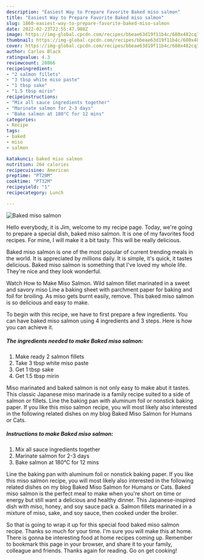 ```yaml
---
description: "Easiest Way to Prepare Favorite Baked miso salmon"
title: "Easiest Way to Prepare Favorite Baked miso salmon"
slug: 1860-easiest-way-to-prepare-favorite-baked-miso-salmon
date: 2022-02-23T22:55:47.908Z
image: https://img-global.cpcdn.com/recipes/bbeae63d19f11b4c/680x482cq70/baked-miso-salmon-recipe-main-photo.jpg
thumbnail: https://img-global.cpcdn.com/recipes/bbeae63d19f11b4c/680x482cq70/baked-miso-salmon-recipe-main-photo.jpg
cover: https://img-global.cpcdn.com/recipes/bbeae63d19f11b4c/680x482cq70/baked-miso-salmon-recipe-main-photo.jpg
author: Carlos Black
ratingvalue: 4.3
reviewcount: 20866
recipeingredient:
- "2 salmon fillets"
- "3 tbsp white miso paste"
- "1 tbsp sake"
- "1.5 tbsp mirin"
recipeinstructions:
- "Mix all sauce ingredients together"
- "Marinate salmon for 2-3 days"
- "Bake salmon at 180°C for 12 mins"
categories:
- Recipe
tags:
- baked
- miso
- salmon

katakunci: baked miso salmon 
nutrition: 264 calories
recipecuisine: American
preptime: "PT20M"
cooktime: "PT32M"
recipeyield: "1"
recipecategory: Lunch

---
```



![Baked miso salmon](https://img-global.cpcdn.com/recipes/bbeae63d19f11b4c/680x482cq70/baked-miso-salmon-recipe-main-photo.jpg)

Hello everybody, it is Jim, welcome to my recipe page. Today, we're going to prepare a special dish, baked miso salmon. It is one of my favorites food recipes. For mine, I will make it a bit tasty. This will be really delicious.

Baked miso salmon is one of the most popular of current trending meals in the world. It is appreciated by millions daily. It is simple, it's quick, it tastes delicious. Baked miso salmon is something that I've loved my whole life. They're nice and they look wonderful.

Watch How to Make Miso Salmon. Wild salmon fillet marinated in a sweet and savory miso Line a baking sheet with parchment paper for baking and foil for broiling. As miso gets burnt easily, remove. This baked miso salmon is so delicious and easy to make.


To begin with this recipe, we have to first prepare a few ingredients. You can have baked miso salmon using 4 ingredients and 3 steps. Here is how you can achieve it.

<!--inarticleads1-->

##### The ingredients needed to make Baked miso salmon:

1. Make ready 2 salmon fillets
1. Take 3 tbsp white miso paste
1. Get 1 tbsp sake
1. Get 1.5 tbsp mirin


Miso marinated and baked salmon is not only easy to make abut it tastes. This classic Japanese miso marinade is a family recipe suited to a side of salmon or fillets. Line the baking pan with aluminum foil or nonstick baking paper. If you like this miso salmon recipe, you will most likely also interested in the following related dishes on my blog Baked Miso Salmon for Humans or Cats. 

<!--inarticleads2-->

##### Instructions to make Baked miso salmon:

1. Mix all sauce ingredients together
1. Marinate salmon for 2-3 days
1. Bake salmon at 180°C for 12 mins


Line the baking pan with aluminum foil or nonstick baking paper. If you like this miso salmon recipe, you will most likely also interested in the following related dishes on my blog Baked Miso Salmon for Humans or Cats. Baked miso salmon is the perfect meal to make when you're short on time or energy but still want a delicious and healthy dinner. This Japanese-inspired dish with miso, honey, and soy sauce pack a. Salmon fillets marinated in a mixture of miso, sake, and soy sauce, then cooked under the broiler. 

So that is going to wrap it up for this special food baked miso salmon recipe. Thanks so much for your time. I'm sure you will make this at home. There is gonna be interesting food at home recipes coming up. Remember to bookmark this page in your browser, and share it to your family, colleague and friends. Thanks again for reading. Go on get cooking!
